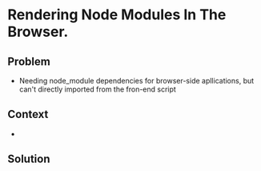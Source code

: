# Rendering Node Modules In The Browser.

## Problem
- Needing node_module dependencies for browser-side apllications, but can't directly imported from the fron-end script 

## Context
- 
## Solution